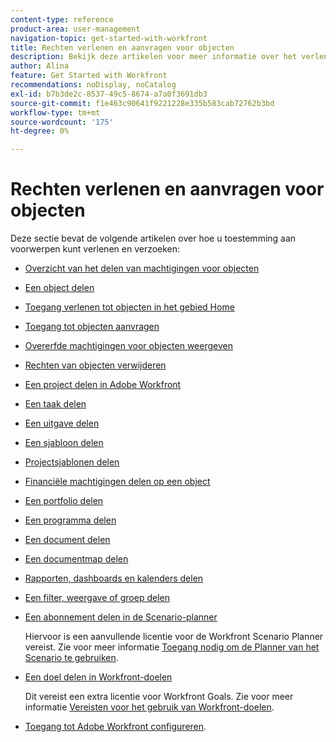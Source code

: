 ```yaml
---
content-type: reference
product-area: user-management
navigation-topic: get-started-with-workfront
title: Rechten verlenen en aanvragen voor objecten
description: Bekijk deze artikelen voor meer informatie over het verlenen en aanvragen van machtigingen voor objecten in Workfront.
author: Alina
feature: Get Started with Workfront
recommendations: noDisplay, noCatalog
exl-id: b7b3de2c-8537-49c5-8674-a7a0f3691db3
source-git-commit: f1e463c90641f9221228e335b583cab72762b3bd
workflow-type: tm+mt
source-wordcount: '175'
ht-degree: 0%

---
```


# Rechten verlenen en aanvragen voor objecten

Deze sectie bevat de volgende artikelen over hoe u toestemming aan voorwerpen kunt verlenen en verzoeken:

* [Overzicht van het delen van machtigingen voor objecten](../../workfront-basics/grant-and-request-access-to-objects/sharing-permissions-on-objects-overview.md)
* [Een object delen](../../workfront-basics/grant-and-request-access-to-objects/share-an-object.md)
* [Toegang verlenen tot objecten in het gebied Home](../../workfront-basics/grant-and-request-access-to-objects/grant-access-home.md)
* [Toegang tot objecten aanvragen](../../workfront-basics/grant-and-request-access-to-objects/request-access.md)
* [Overerfde machtigingen voor objecten weergeven](../../workfront-basics/grant-and-request-access-to-objects/view-inherited-permissions-on-objects.md)
* [Rechten van objecten verwijderen](../../workfront-basics/grant-and-request-access-to-objects/remove-permissions-from-objects.md)
* [Een project delen in Adobe Workfront](../../workfront-basics/grant-and-request-access-to-objects/share-a-project.md)
* [Een taak delen](../../workfront-basics/grant-and-request-access-to-objects/share-a-task.md)
* [Een uitgave delen](../../workfront-basics/grant-and-request-access-to-objects/share-an-issue.md)
* [Een sjabloon delen](../../workfront-basics/grant-and-request-access-to-objects/share-a-template.md)
* [Projectsjablonen delen](../../manage-work/projects/create-and-manage-templates/share-project-template.md)
* [Financiële machtigingen delen op een object](../../workfront-basics/grant-and-request-access-to-objects/share-financial-permissions-object.md)
* [Een portfolio delen](../../workfront-basics/grant-and-request-access-to-objects/share-a-portfolio.md)
* [Een programma delen](../../workfront-basics/grant-and-request-access-to-objects/share-a-program.md)
* [Een document delen](../../workfront-basics/grant-and-request-access-to-objects/document-permissions.md)
* [Een documentmap delen](../../workfront-basics/grant-and-request-access-to-objects/share-a-document-folder.md)
* [Rapporten, dashboards en kalenders delen](../../workfront-basics/grant-and-request-access-to-objects/permissions-reports-dashboards-calendars.md)
* [Een filter, weergave of groep delen](../../reports-and-dashboards/reports/reporting-elements/share-filter-view-grouping.md)
* [Een abonnement delen in de Scenario-planner](../../scenario-planner/share-a-plan.md)

  Hiervoor is een aanvullende licentie voor de Workfront Scenario Planner vereist. Zie voor meer informatie [Toegang nodig om de Planner van het Scenario te gebruiken](../../scenario-planner/access-needed-to-use-sp.md).

* [Een doel delen in Workfront-doelen](../../workfront-goals/workfront-goals-settings/share-a-goal.md)

  Dit vereist een extra licentie voor Workfront Goals. Zie voor meer informatie [Vereisten voor het gebruik van Workfront-doelen](../../workfront-goals/goal-management/access-needed-for-wf-goals.md).

* [Toegang tot Adobe Workfront configureren](../../administration-and-setup/add-users/configure-and-grant-access/configure-access.md).
